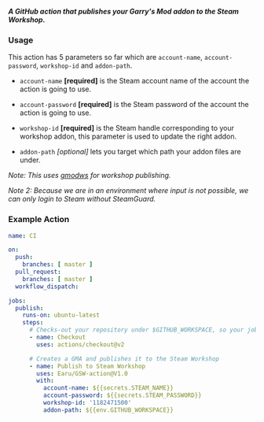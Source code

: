 *__A GitHub action that publishes your Garry's Mod addon to the Steam Workshop.__*

### Usage

This action has 5 parameters so far which are `account-name`, `account-password`, `workshop-id` and `addon-path`.

- `account-name` **[required]** is the Steam account name of the account the action is going to use.
- `account-password` **[required]** is the Steam password of the account the action is going to use.
- `workshop-id` **[required]** is the Steam handle corresponding to your workshop addon, this parameter
is used to update the right addon.

- `addon-path` *[optional]* lets you target which path your addon files are under.

*Note: This uses [gmodws](https://github.com/Meachamp/gmodws) for workshop publishing.*

*Note 2: Because we are in an environment where input is not possible, we can only login to Steam
without SteamGuard.*

### Example Action
```yml
name: CI

on:
  push:
    branches: [ master ]
  pull_request:
    branches: [ master ]
  workflow_dispatch:

jobs:
  publish:
    runs-on: ubuntu-latest
    steps:
      # Checks-out your repository under $GITHUB_WORKSPACE, so your job can access it
      - name: Checkout
        uses: actions/checkout@v2

      # Creates a GMA and publishes it to the Steam Workshop
      - name: Publish to Steam Workshop
        uses: Earu/GSW-action@V1.0
        with:
          account-name: ${{secrets.STEAM_NAME}}
          account-password: ${{secrets.STEAM_PASSWORD}}
          workshop-id: '1182471500'
          addon-path: ${{env.GITHUB_WORKSPACE}}
```